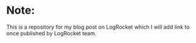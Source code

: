 # Note:
This is a repository for my blog post on LogRocket which I will add link to once published by LogRocket team.
